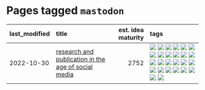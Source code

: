 # Pages tagged `mastodon`

|last_modified|title|est. idea maturity|tags
|:---|:---|---:|:---|
|2022-10-30|[research and publication in the age of social media](../research-and-social.md)|2752|[![](https://img.shields.io/badge/tag-arxiv-be4650)](../tags/arxiv.md) [![](https://img.shields.io/badge/tag-citation-3f3dc3)](../tags/citation.md) [![](https://img.shields.io/badge/tag-corrections-cdef47)](../tags/corrections.md) [![](https://img.shields.io/badge/tag-credit-99b5f2)](../tags/credit.md) [![](https://img.shields.io/badge/tag-curation-d46ff4)](../tags/curation.md) [![](https://img.shields.io/badge/tag-discoverability-faa2fc)](../tags/discoverability.md) [![](https://img.shields.io/badge/tag-discussion-2b1224)](../tags/discussion.md) [![](https://img.shields.io/badge/tag-feed-1ee399)](../tags/feed.md) [![](https://img.shields.io/badge/tag-git-96bcc)](../tags/git.md) [![](https://img.shields.io/badge/tag-git-96bcc)](../tags/git.md) [![](https://img.shields.io/badge/tag-historyofscience-49fd1a)](../tags/historyofscience.md) [![](https://img.shields.io/badge/tag-mastodon-6edb5)](../tags/mastodon.md) [![](https://img.shields.io/badge/tag-openreview-f1c85)](../tags/openreview.md) [![](https://img.shields.io/badge/tag-paperswithcode-2229ca)](../tags/paperswithcode.md) [![](https://img.shields.io/badge/tag-platform-3b815)](../tags/platform.md) [![](https://img.shields.io/badge/tag-publication-35d420)](../tags/publication.md) [![](https://img.shields.io/badge/tag-reproducibility-3b18a)](../tags/reproducibility.md) [![](https://img.shields.io/badge/tag-research-957448)](../tags/research.md) [![](https://img.shields.io/badge/tag-retractions-936135)](../tags/retractions.md) [![](https://img.shields.io/badge/tag-search-deeba9)](../tags/search.md) [![](https://img.shields.io/badge/tag-socialmedia-c456a9)](../tags/socialmedia.md) [![](https://img.shields.io/badge/tag-stackoverflow-d7de4b)](../tags/stackoverflow.md) [![](https://img.shields.io/badge/tag-subscription-e54ba1)](../tags/subscription.md) [![](https://img.shields.io/badge/tag-transparency-5e378d)](../tags/transparency.md) [![](https://img.shields.io/badge/tag-twitter-426a5f)](../tags/twitter.md) [![](https://img.shields.io/badge/tag-validation-e3b2c7)](../tags/validation.md)|